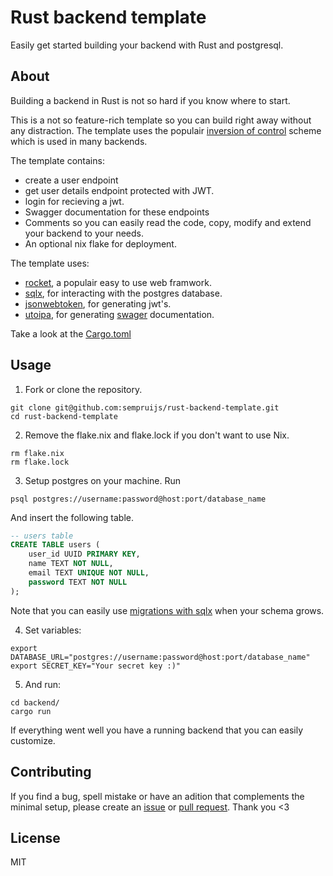 # Rust backend template

Easily get started building your backend with Rust and postgresql.

## About 

Building a backend in Rust is not so hard if you know where to start.

This is a not so feature-rich template so you can build right away without any distraction.
The template uses the populair [inversion of control](https://en.wikipedia.org/wiki/Inversion_of_control) scheme which is used in many backends.

The template contains:
- create a user endpoint
- get user details endpoint protected with JWT.
- login for recieving a jwt.
- Swagger documentation for these endpoints
- Comments so you can easily read the code, copy, modify and extend your backend to your needs.
- An optional nix flake for deployment.

The template uses:
- [rocket](https://rocket.rs/), a populair easy to use web framwork.
- [sqlx](https://github.com/launchbadge/sqlx), for interacting with the postgres database.
- [jsonwebtoken](https://docs.rs/jsonwebtoken/latest/jsonwebtoken/), for generating jwt's.
- [utoipa](https://docs.rs/utoipa-swagger-ui/latest/utoipa_swagger_ui/), for generating [swager](https://swagger.io/tools/swagger-ui/) documentation.

Take a look at the [Cargo.toml](https://github.com/sempruijs/rust-backend-template/blob/main/backend/Cargo.toml)

## Usage

1. Fork or clone the repository.

```shell
git clone git@github.com:sempruijs/rust-backend-template.git
cd rust-backend-template
```

2. Remove the flake.nix and flake.lock if you don't want to use Nix.

```shell
rm flake.nix
rm flake.lock
```

3. Setup postgres on your machine. Run

```shell
psql postgres://username:password@host:port/database_name
```

And insert the following table.

```sql
-- users table
CREATE TABLE users (
    user_id UUID PRIMARY KEY,
    name TEXT NOT NULL,
    email TEXT UNIQUE NOT NULL,
    password TEXT NOT NULL
);
```

Note that you can easily use [migrations with sqlx](https://docs.rs/sqlx/latest/sqlx/macro.migrate.html) when your schema grows.

4. Set variables:

```shell
export DATABASE_URL="postgres://username:password@host:port/database_name"
export SECRET_KEY="Your secret key :)"
```

5. And run:
```
cd backend/
cargo run
```

If everything went well you have a running backend that you can easily customize.

## Contributing

If you find a bug, spell mistake or have an adition that complements the minimal setup, please create an [issue](https://github.com/sempruijs/rust-backend-template/issues/new?template=Blank+issue) or [pull request](https://github.com/sempruijs/rust-backend-template/pulls).
Thank you <3

## License

MIT

